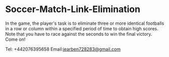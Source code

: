 # Soccer-Match-Link-Elimination

In the game, the player's task is to eliminate three or more identical footballs in a row or column within a specified period of time to obtain high scores. Note that you have to race against the seconds to win the final victory. Come on!

Tel: +442076395658
Email:jearben728283@gmail.com
